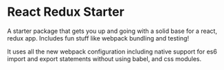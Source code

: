 # React Redux Starter
A starter package that gets you up and going with a solid base for a react, redux app. Includes fun stuff like webpack bundling and testing!

It uses all the new webpack configuration including native support for es6 import and export statements without using babel, and css modules. 
